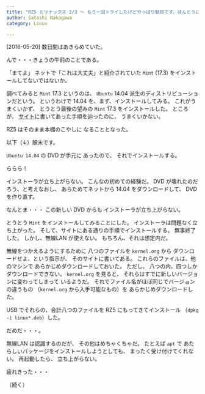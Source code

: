 ```yaml
---
title: "RZ5 とリナックス 2/3 〜 もう一回トライしたけどやっぱり駄目です、ほんとうに諦めました"
author: Satoshi Nakagawa
category: Linux

---
```


[2016-05-20]  数日間はあきらめていた。

 んで・・・きょうの午前のことである。

 「まてよ」
 ネットで「これは大丈夫」と紹介されていた
`Mint` (17.3) をインストールしてないではないか。

 調べてみると `Mint` 17.3 というのは、
`Ubuntu` 14.04 派生のディストリビューションだという。
というわけで 14.04 を、まず、インストールしてみる。
これがうまくいかず、
とうとう最後の望みの `Mint` 17.3 をインストールした。
ところが、
[サイト](http://akiba-neo.com/letsnote/rz5/397/)に書いてあった手順を辿ったのに、
うまくいかない。

 RZ5 はそのまま本棚のこやしに
なることとなった。

 以下（↓）顛末です。

<!--more-->

 `Ubuntu 14.04` の DVD が手元に
あったので、
それでインストールする。

 ららら！

 インストーラが立ち上がらない。
こんなの初めての経験だ。
DVD が壊れたのだろう、と考えなおし、
あらためてネットから 14.04 をダウンロードして、
DVD を作り直す。

 なんとま・・・
この新しい DVD からも
インストーラが立ち上がらない。

 とうとう 
`Mint` をインストールしてみることにした。
インストーラは問題なく立ち上がった。
そして、サイトにある通りの手順でインストールする。
無事終了した。
しかし、無線LAN が使えない。
もちろん、それは想定内だ。

 無線をつかえるようにするために
八つのファイルを `kernel.org` から
ダウンロードせよ、という指示が、
そのサイトに書いてある。
これらのファイルは、他のマシンで
あらかじめダウンロードしておいた。
ただし、
八つの内、四つしかダウンロードできない。
`kernel.org` を見ると、
それらはすでに新しいバージョンに変わってしまって
いるようだ。
それでファイル名がほぼ同じでバージョンの違うもの
（`kernel.org` から入手可能なもの）を
あらかじめダウンロードした。

 USB でそれらの、合計八つのファイルを
RZ5 にもってきてインストール
（`dpkg -i linux*.deb`）した。

 だめだ・・・。

 無線LAN は認識するのだが、
その他はめちゃくちゃだ。
たとえば `apt` で
あたらしいパッケージをインストールしようとしても、
まったく受け付けてくれない。
再起動したら、
立ち上がらない。

 疲れきった・・・

 （続く）

